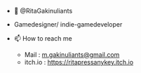- :sunflower: @RitaGakinuliants
- Gamedesigner/ indie-gamedeveloper

- 📫 How to reach me
  - Mail : m.gakinuliants@gmail.com
  - itch.io : https://ritapressanykey.itch.io


<!---
Maggie-Pressanykey/Maggie-Pressanykey is a ✨ special ✨ repository because its `README.md` (this file) appears on your GitHub profile.
You can click the Preview link to take a look at your changes.
--->
